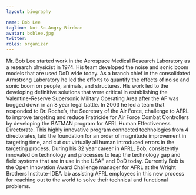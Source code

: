 ```yaml
---
layout: biography

name: Bob Lee 
tagline: Not-So-Angry Birdman 
avatar: boblee.jpg
twitter: 
roles: organizer
---
```

Mr. Bob Lee started work in the Aerospace Medical Research Laboratory as a research physicist in 1974. His team developed the noise and sonic boom models that are used DoD wide today. As a branch
chief in the consolidated Armstrong Laboratory he led the efforts to quantify the effects of noise and sonic boom on people, animals, and structures. His work led to the developing definitive solutions that were critical in establishing the Valentine-Reserve Supersonic Military Operating Area after the AF was bogged down in an 8 year legal battle. In 2003 he led a team that responded to Dr. Roche’s, the Secretary of the Air Force, challenge to AFRL to improve targeting and reduce Fratricide for Air Force Combat Controllers by developing the BATMAN program for AFRL Human Effectiveness Directorate. This highly innovative program connected technologies from 4 directorates, laid the foundation for an order of magnitude improvement in targeting time, and cut out virtually all human introduced errors in the targeting process. During his 32 year career in AFRL, Bob, consistently innovated on technology and processes to leap the technology gap and field systems that are in use in the USAF and DoD today. Currently Bob is the Open Innovation Award Challenge manager for AFRL at the Wright Brothers Institute-IDEA lab assisting AFRL employees in this new process for reaching out to the world to solve their technical and functional problems.